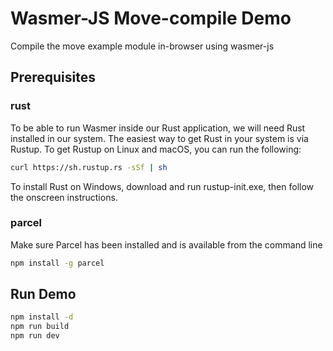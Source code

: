 # Wasmer-JS Move-compile Demo

Compile the move example module in-browser using wasmer-js


## Prerequisites

### rust
To be able to run Wasmer inside our Rust application, we will need Rust installed in our system.
The easiest way to get Rust in your system is via Rustup.
To get Rustup on Linux and macOS, you can run the following:

```bash
curl https://sh.rustup.rs -sSf | sh
```

To install Rust on Windows, download and run rustup-init.exe, then follow the onscreen instructions.

### parcel
Make sure Parcel has been installed and is available from the command line

```bash
npm install -g parcel
```

## Run Demo

```bash
npm install -d
npm run build
npm run dev
```